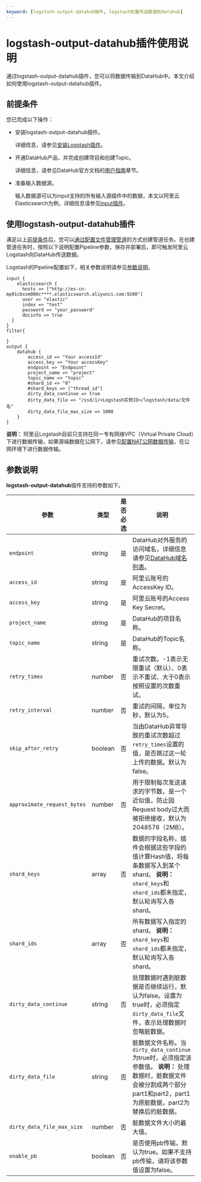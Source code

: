 ```yaml
---
keyword: [logstash-output-datahub插件, logstash批量传送数据到datahub]
---
```


# logstash-output-datahub插件使用说明

通过logstash-output-datahub插件，您可以将数据传输到DataHub中。本文介绍如何使用logstash-output-datahub插件。

## 前提条件

您已完成以下操作：

-   安装logstash-output-datahub插件。

    详细信息，请参见[安装Logstash插件](/cn.zh-CN/Logstash/插件配置/安装Logstash插件.md)。

-   开通DataHub产品，并完成创建项目和创建Topic。

    详细信息，请参见DataHub官方文档的[用户指南](https://help.aliyun.com/document_detail/158789.html)章节。

-   准备输入数据源。

    输入数据源可以为input支持的所有输入源插件中的数据，本文以阿里云Elasticsearch为例，详细信息请参见[input插件](https://www.elastic.co/guide/en/logstash/6.7/input-plugins.html)。


## 使用logstash-output-datahub插件

满足以上[前提条件](#section_a43_2zx_hks)后，您可以[通过配置文件管理管道](/cn.zh-CN/Logstash/管道任务管理/通过配置文件管理管道.md)的方式创建管道任务。在创建管道任务时，按照以下说明配置Pipeline参数，保存并部署后，即可触发阿里云Logstash向DataHub传送数据。

Logstash的Pipeline配置如下，相关参数说明请参见[参数说明](#section_4un_f2g_0rp)。

```
input {
    elasticsearch {
      hosts => ["http://es-cn-mp91cbxsm000c****.elasticsearch.aliyuncs.com:9200"]
      user => "elastic"
      index => "test"
      password => "your_password"
      docinfo => true
  }
}
filter{
    
}
output {
    datahub {
        access_id => "Your accessId"
        access_key => "Your accessKey"
        endpoint => "Endpoint"
        project_name => "project"
        topic_name => "topic"
        #shard_id => "0"
        #shard_keys => ["thread_id"]
        dirty_data_continue => true
        dirty_data_file => "/ssd/1/<Logstash实例ID>/logstash/data/文件名"
        dirty_data_file_max_size => 1000
    }
}
```

**说明：** 阿里云Logstash目前只支持在同一专有网络VPC（Virtual Private Cloud）下进行数据传输，如果源端数据在公网下，请参见[配置NAT公网数据传输](/cn.zh-CN/Logstash/网络与安全/配置NAT公网数据传输.md)，在公网环境下进行数据传输。

## 参数说明

**logstash-output-datahub**插件支持的参数如下。

|参数|类型|是否必选|说明|
|--|--|----|--|
|`endpoint`|string|是|DataHub对外服务的访问域名，详细信息请参见[DataHub域名列表](https://help.aliyun.com/document_detail/158778.html)。|
|`access_id`|string|是|阿里云账号的AccessKey ID。|
|`access_key`|string|是|阿里云账号的Access Key Secret。|
|`project_name`|string|是|DataHub的项目名称。|
|`topic_name`|string|是|DataHub的Topic名称。|
|`retry_times`|number|否|重试次数。-1表示无限重试（默认）、0表示不重试、大于0表示按照设置的次数重试。|
|`retry_interval`|number|否|重试的间隔，单位为秒，默认为5。|
|`skip_after_retry`|boolean|否|当由DataHub异常导致的重试次数超过`retry_times`设置的值，是否跳过这一轮上传的数据。默认为false。|
|`approximate_request_bytes`|number|否|用于限制每次发送请求的字节数，是一个近似值，防止因Request body过大而被拒绝接收，默认为2048576（2MB）。|
|`shard_keys`|array|否|数据的字段名称，插件会根据这些字段的值计算Hash值，将每条数据写入到某个shard。 **说明：** `shard_keys`和`shard_ids`都未指定，默认轮询写入各shard。 |
|`shard_ids`|array|否|所有数据写入指定的shard。 **说明：** `shard_keys`和`shard_ids`都未指定，默认轮询写入各shard。 |
|`dirty_data_continue`|string|否|处理数据时遇到脏数据是否继续运行，默认为false。设置为true时，必须指定`dirty_data_file`文件，表示处理数据时忽略脏数据。|
|`dirty_data_file`|string|否|脏数据文件名称。当`dirty_data_continue`为true时，必须指定该参数值。 **说明：** 处理数据时，脏数据文件会被分割成两个部分part1和part2，part1为原脏数据，part2为替换后的脏数据。 |
|`dirty_data_file_max_size`|number|否|脏数据文件大小的最大值。|
|`enable_pb`|boolean|否|是否使用pb传输，默认为true。如果不支持pb传输，请将该参数值设置为false。|

